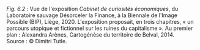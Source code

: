 *Fig. 6.2 :* Vue de l'exposition *Cabinet de curiosités économiques*, du Laboratoire sauvage Désorceler la Finance, à la Biennale de l'Image Possible (BIP), Liège, 2020. L'exposition proposait, en trois chapitres, « un parcours utopique et fictionnel sur les ruines du capitalisme ». Au premier plan : Alexandra Arènes, Cartogénèse du territoire de Belval, 2014.  
Source : © Dimitri Tutle.